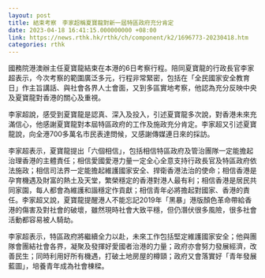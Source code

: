 ```yaml
---
layout: post
title: 結束考察　李家超稱夏寶龍對新一屆特區政府充分肯定　
date: 2023-04-18 16:41:15.000000000 +08:00
link: https://news.rthk.hk/rthk/ch/component/k2/1696773-20230418.htm
categories: rthk
---
```


國務院港澳辦主任夏寶龍結束在本港的6日考察行程。陪同夏寶龍的行政長官李家超表示，今次考察的範圍廣泛多元，行程非常緊密，包括在「全民國家安全教育日」作主旨講話、與社會各界人士會面，又到多區實地考察，他認為充分反映中央及夏寶龍對香港的關心及重視。

李家超說，感受到夏寶龍是認真、深入及投入，引述夏寶龍多次說，對香港未來充滿信心，他感謝夏寶龍對本屆特區政府的工作及施政充分肯定。李家超又引述夏寶龍說，向全港700多萬名市民表達問候，又感謝傳媒連日來的採訪。

李家超表示，夏寶龍提出「六個相信」，包括相信特區政府及管治團隊一定能擔起治理香港的主體責任；相信愛國愛港力量一定全心全意支持行政長官及特區政府依法施政；相信司法界一定能擔起維護國家安全、捍衛香港法治的使命；相信香港是孕育機遇及財富的熱土及天堂，繁榮穩定的香港對港人最有利；相信香港是居民共同家園，每人都會為維護和諧穩定作貢獻；相信青年必將擔起對國家、香港的責任。李家超又說，夏寶龍提醒港人不能忘記2019年「黑暴」港版顏色革命帶給香港的傷害及對社會的破壞，雖然現時社會大致平穩，但仍潛伏很多風險，很多社會活動都容易被人騎劫。

李家超表示，特區政府將繼續全力以赴，未來工作包括堅定維護國家安全；他與團隊會團結社會各界，凝聚及發揮好愛國者治港的力量；政府亦會努力發展經濟，改善民生；同時利用好所有機遇，打破土地房屋的樽頸；政府又會落實好「青年發展藍圖」，培養青年成為社會棟樑。
